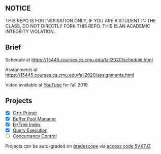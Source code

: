 ## NOTICE

THIS REPO IS FOR INSPIRATION ONLY, IF YOU ARE A STUDENT IN THE CLASS, DO NOT DIRECTLY FORK THIS REPO. THIS IS AN ACADEMIC INTEGRITY VIOLATION.

## Brief

Schedule at https://15445.courses.cs.cmu.edu/fall2020/schedule.html

Assignments at https://15445.courses.cs.cmu.edu/fall2020/assignments.html

Video available at [YouTube](https://www.youtube.com/playlist?list=PLSE8ODhjZXjbohkNBWQs_otTrBTrjyohi) for fall 2019

## Projects

- [x] [C++ Primer](https://15445.courses.cs.cmu.edu/fall2020/project0/)
- [x] [Buffer Pool Manager](https://15445.courses.cs.cmu.edu/fall2020/project1/)
- [x] [B+Tree Index](https://15445.courses.cs.cmu.edu/fall2020/project2/)
- [x] [Query Execution](https://15445.courses.cs.cmu.edu/fall2020/project3/)
- [ ] [Concurrency Control](https://15445.courses.cs.cmu.edu/fall2020/project4/)

Projects can be auto-graded on [gradescope](https://www.gradescope.com/courses/195440) via [access code 5VX7JZ](https://github.com/cmu-db/bustub/issues/111#issuecomment-709673126)
